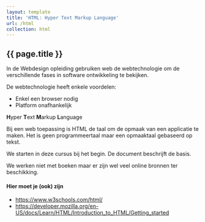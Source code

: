 ```yaml
---
layout: template
title: 'HTML: Hyper Text Markup Language'
url: /html
collection: html
---
```


## {{ page.title }}

In de Webdesign opleiding gebruiken web de webtechnologie om de verschillende fases in software ontwikkeling te bekijken.

De webtechnologie heeft enkele voordelen:

<ul>
<li>Enkel een browser nodig</li>
<li>Platform onafhankelijk</li>
</ul>

<quote>
<strong>H</strong>yper <strong>T</strong>ext <strong>M</strong>arkup <strong>L</strong>anguage
</quote>

Bij een web toepassing is HTML de taal om de opmaak van een applicatie te maken. Het is geen programmeertaal maar een opmaaktaal gebaseerd op tekst.

We starten in deze cursus bij het begin. De document beschrijft de basis.

We werken niet met boeken maar er zijn wel veel online bronnen ter beschikking.

<div class="links">
    <h4>Hier moet je (ook) zijn</h4>
    <ul>
    <li><a target="_blank" href="https://www.w3schools.com/html/">https://www.w3schools.com/html/</a></li>
    <li><a target="_blank" href="https://developer.mozilla.org/en-US/docs/Learn/HTML/Introduction_to_HTML/">https://developer.mozilla.org/en-US/docs/Learn/HTML/Introduction_to_HTML/Getting_started</a></li>
    </ul>
</div>